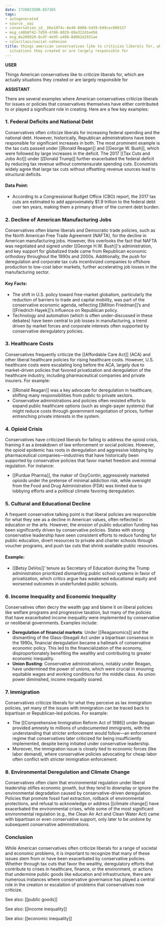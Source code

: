 ```yaml
---
date: 1726023500.857365
tags:
- autogenerated
- source__oai
- conversation_id__66e1074c-8e40-8008-b439-b99cec009157
- msg_c48b0f42-7d59-4706-8029-89a312d1e456
- msg_8a200920-8cdf-4e95-a498-8d962d2931ae
- colorclass/social-cohesion
title: things american conservatives like to criticize liberals for, which are actually
  situations they created or are largely responsible for
---
```


**USER**

Things American conservatives like to criticize liberals for, which are actually situations they created or are largely responsible for


**ASSISTANT**

There are several examples where American conservatives criticize liberals for issues or policies that conservatives themselves have either contributed to or played a significant role in creating. Here are a few key examples:

### 1. **Federal Deficits and National Debt**
Conservatives often criticize liberals for increasing federal spending and the national debt. However, historically, Republican administrations have been responsible for significant increases in both. The most prominent example is the tax cuts passed under [[Ronald Reagan]] and [[George W. Bush]], which were followed by large increases in the deficit. The 2017 [[Tax Cuts and Jobs Act]] under [[Donald Trump]] further exacerbated the federal deficit by reducing tax revenue without commensurate spending cuts. Economists widely agree that large tax cuts without offsetting revenue sources lead to structural deficits.

#### Data Point:
- According to a Congressional Budget Office (CBO) report, the 2017 tax cuts are estimated to add approximately $1.9 trillion to the federal debt over ten years, making them a primary driver of the current debt burden.

### 2. **Decline of American Manufacturing Jobs**
Conservatives often blame liberals and Democratic trade policies, such as the North American Free Trade Agreement (NAFTA), for the decline in American manufacturing jobs. However, this overlooks the fact that NAFTA was negotiated and signed under [[George H.W. Bush]]'s administration, and key support for globalized trade came from Republican economic orthodoxy throughout the 1990s and 2000s. Additionally, the push for deregulation and corporate tax cuts incentivized companies to offshore production to low-cost labor markets, further accelerating job losses in the manufacturing sector.

#### Key Facts:
- The shift in U.S. policy toward free-market globalism, particularly the reduction of barriers to trade and capital mobility, was part of the conservative economic agenda, reflecting [[Milton Friedman]]’s and [[Friedrich Hayek]]’s influence on Republican policy.
- Technology and automation (which is often under-discussed in these debates) have been central to job losses in manufacturing, a trend driven by market forces and corporate interests often supported by conservative deregulatory policies.

### 3. **Healthcare Costs**
Conservatives frequently criticize the [[Affordable Care Act]] (ACA) and other liberal healthcare policies for rising healthcare costs. However, U.S. healthcare costs were escalating long before the ACA, largely due to market-driven policies that favored privatization and deregulation of the healthcare industry, including pharmaceutical companies and private insurers. For example:
- [[Ronald Reagan]] was a key advocate for deregulation in healthcare, shifting many responsibilities from public to private sectors.
- Conservative administrations and policies often resisted efforts to expand public healthcare options (such as single-payer systems) that might reduce costs through government negotiation of prices, further entrenching private interests in the system.

### 4. **Opioid Crisis**
Conservatives have criticized liberals for failing to address the opioid crisis, framing it as a breakdown of law enforcement or social policies. However, the opioid epidemic has roots in deregulation and aggressive lobbying by pharmaceutical companies—industries that have historically been supported by conservative policies that favor market freedom and minimal regulation. For instance:
- [[Purdue Pharma]], the maker of OxyContin, aggressively marketed opioids under the pretense of minimal addiction risk, while oversight from the Food and Drug Administration (FDA) was limited due to lobbying efforts and a political climate favoring deregulation.

### 5. **Cultural and Educational Decline**
A frequent conservative talking point is that liberal policies are responsible for what they see as a decline in American values, often reflected in education or the arts. However, the erosion of public education funding has been significantly driven by conservative policies. States with strong conservative leadership have seen consistent efforts to reduce funding for public education, divert resources to private and charter schools through voucher programs, and push tax cuts that shrink available public resources.

#### Example:
- [[Betsy DeVos]]’ tenure as Secretary of Education during the Trump administration prioritized dismantling public school systems in favor of privatization, which critics argue has weakened educational equity and worsened outcomes in underfunded public schools.

### 6. **Income Inequality and Economic Inequality**
Conservatives often decry the wealth gap and blame it on liberal policies like welfare programs and progressive taxation, but many of the policies that have exacerbated income inequality were implemented by conservative or neoliberal governments. Examples include:
- **Deregulation of financial markets**: Under [[Reaganomics]] and the dismantling of the Glass-Steagall Act under a bipartisan consensus in the 1990s, financial deregulation became a hallmark of conservative economic policy. This led to the financialization of the economy, disproportionately benefiting the wealthy and contributing to greater economic inequality.
- **Union Busting**: Conservative administrations, notably under Reagan, have undermined the power of unions, which were crucial in ensuring equitable wages and working conditions for the middle class. As union power diminished, income inequality soared.

### 7. **Immigration**
Conservatives criticize liberals for what they perceive as lax immigration policies, yet many of the issues with immigration can be traced back to bipartisan or Republican-led policies. For example:
- The [[Comprehensive Immigration Reform Act of 1986]] under Reagan provided amnesty to millions of undocumented immigrants, with the understanding that stricter enforcement would follow—an enforcement regime that conservatives later criticized for being insufficiently implemented, despite being initiated under conservative leadership.
- Moreover, the immigration issue is closely tied to economic forces (like labor demand), where conservative policies advocating for cheap labor often conflict with stricter immigration enforcement.

### 8. **Environmental Deregulation and Climate Change**
Conservatives often claim that environmental regulation under liberal leadership stifles economic growth, but they tend to downplay or ignore the environmental degradation caused by conservative-driven deregulation. Policies that promote fossil fuel extraction, rollback of environmental protections, and refusal to acknowledge or address [[climate change]] have exacerbated the environmental crises, while some of the most significant environmental regulation (e.g., the Clean Air Act and Clean Water Act) came with bipartisan or even conservative support, only later to be undone by subsequent conservative administrations.

### Conclusion
While American conservatives often criticize liberals for a range of societal and economic problems, it is important to recognize that many of these issues stem from or have been exacerbated by conservative policies. Whether through tax cuts that favor the wealthy, deregulatory efforts that contribute to crises in healthcare, finance, or the environment, or actions that undermine public goods like education and infrastructure, there are numerous instances where conservative governance has played a central role in the creation or escalation of problems that conservatives now criticize.

See also: [[public goods]]


See also: [[income inequality]]


See also: [[economic inequality]]